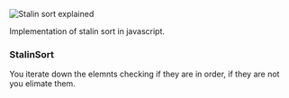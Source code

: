 ![Stalin sort explained](https://preview.redd.it/x9triplll1v11.jpg?width=640&crop=smart&auto=webp&s=dd89a323fac094a86ae0eb9c65546c0bd6aaf6a7)

Implementation of stalin sort in javascript.

### StalinSort

You iterate down the elemnts checking if they are in order, if they are not you elimate them.

